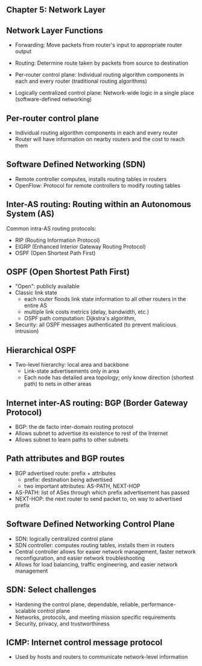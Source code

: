## Chapter 5: Network Layer

## Network Layer Functions
- Forwarding: Move packets from router's input to appropriate router output
- Routing: Determine route taken by packets from source to destination

- Per-router control plane: Individual routing algorithm components in each and every router (traditional routing algorithms)
- Logically centralized control plane: Network-wide logic in a single place (software-defined networking)

## Per-router control plane
- Individual routing algorithm components in each and every router
- Router will have information on nearby routers and the cost to reach them

## Software Defined Networking (SDN)
- Remote controller computes, installs routing tables in routers
- OpenFlow: Protocol for remote controllers to modify routing tables

## Inter-AS routing: Routing within an Autonomous System (AS)
Common intra-AS routing protocols:
- RIP (Routing Information Protocol)
- EIGRP (Enhanced Interior Gateway Routing Protocol)
- OSPF (Open Shortest Path First)

## OSPF (Open Shortest Path First)
- "Open": publicly available
- Classic link state
    - each router floods link state information to all other routers in the entire AS
    - multiple link costs metrics (delay, bandwidth, etc.)
    - OSPF path computation: Dijkstra's algorithm,
- Security: all OSPF messages authenticated (to prevent malicious intrusion)

## Hierarchical OSPF
- Two-level hierarchy: local area and backbone
    - Link-state advertisements only in area
    - Each node has detailed area topology; only know direction (shortest path) to nets in other areas

## Internet inter-AS routing: BGP (Border Gateway Protocol)
- BGP: the de facto inter-domain routing protocol
- Allows subnet to advertise its existence to rest of the Internet
- Allows subnet to learn paths to other subnets

## Path attributes and BGP routes 
- BGP advertised route: prefix + attributes
    - prefix: destination being advertised
    - two important attributes: AS-PATH, NEXT-HOP
- AS-PATH: list of ASes through which prefix advertisement has passed
- NEXT-HOP: the next router to send packet to, on way to advertised prefix

## Software Defined Networking Control Plane
- SDN: logically centralized control plane
- SDN controller: computes routing tables, installs them in routers
- Central controller allows for easier network management, faster network reconfiguration, and easier network troubleshooting
- Allows for load balancing, traffic engineering, and easier network management

## SDN: Select challenges
- Hardening the control plane, dependable, reliable, performance-scalable control plane
- Networks, protocols, and meeting mission specific requirements
- Security, privacy, and trustworthiness

## ICMP: Internet control message protocol
- Used by hosts and routers to communicate network-level information
